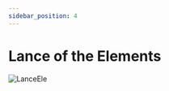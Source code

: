 ```yaml
---
sidebar_position: 4
---
```


# Lance of the Elements

![LanceEle](https://vwiki.valorserver.com/api/item/picture/lance%20of%20the%20elements)
